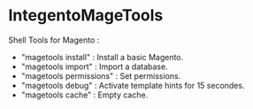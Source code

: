 # IntegentoMageTools

Shell Tools for Magento :

- "magetools install" : Install a basic Magento.
- "magetools import" : Import a database.
- "magetools permissions" : Set permissions.
- "magetools debug" : Activate template hints for 15 secondes.
- "magetools cache" : Empty cache.

